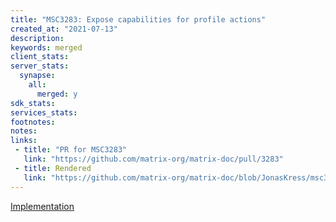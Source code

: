 ```yaml
---
title: "MSC3283: Expose capabilities for profile actions"
created_at: "2021-07-13"
description:
keywords: merged
client_stats:
server_stats:
  synapse:
    all:
      merged: y
sdk_stats:
services_stats:
footnotes:
notes:
links:
 - title: "PR for MSC3283"
   link: "https://github.com/matrix-org/matrix-doc/pull/3283"
 - title: Rendered
   link: "https://github.com/matrix-org/matrix-doc/blob/JonasKress/msc3282/proposals/3283-enable_set_displayname-capabilities.md"
---
```

[Implementation](https://github.com/matrix-org/synapse/pull/10452)
